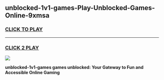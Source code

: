 
## unblocked-1v1-games-Play-Unblocked-Games-Online-9xmsa
<h3>
<a href="https://premium76.site?title=unblocked-1v1-games&ref=25A">CLICK TO PLAY</a></h3>
<hr>

<h3>
<a href="https://premium76.site?title=unblocked-1v1-games&ref=25A">CLICK 2 PLAY</a>
  
</h3>

<a href="https://premium76.site?title=unblocked-1v1-games&ref=25A"><img src="https://clearcache.store/games.png"></a>


**unblocked-1v1-games games unblocked: Your Gateway to Fun and Accessible Online Gaming**

